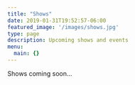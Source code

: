 ```yaml
---
title: "Shows"
date: 2019-01-31T19:52:57-06:00
featured_image: '/images/shows.jpg'
type: page
description: Upcoming shows and events
menu:
  main: {}
---
```


Shows coming soon...